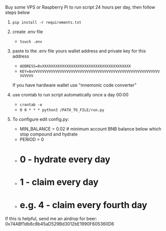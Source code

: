 Buy some VPS or Raspberry Pi to run script 24 hours per day, then follow steps below

1. `pip install -r requirements.txt`

2. create .env file 
    - `touch .env`

3. paste to the .env file yours wallet address and private key for this address
    - `ADDRESS=0xXXXXXXXXXXXXXXXXXXXXXXXXXXXXXXXXXXXXXXXX`
    - `KEY=0xVVVVVVVVVVVVVVVVVVVVVVVVVVVVVVVVVVVVVVVVVVVVVVVVVVVVVVVVVVVVVVV`

    If you have hardware wallet use "mnemonic code converter"
    
4. use crontab to run script automatically once a day 00:00
   - `crontab -e`
   - `0 0 * * * python3 /PATH_TO_FILE/run.py`

5. To configure edit config.py:
   - MIN_BALANCE = 0.02  # minimum account BNB balance below which stop compound and hydrate
   - PERIOD = 0         
    - # 0 - hydrate every day
    - # 1 - claim every day
    - # e.g. 4 - claim every fourth day

If this is helpful, send me an airdrop for beer:
 0x74ABf1db8c8b45aD529Bd3012bE1990F605360D6
